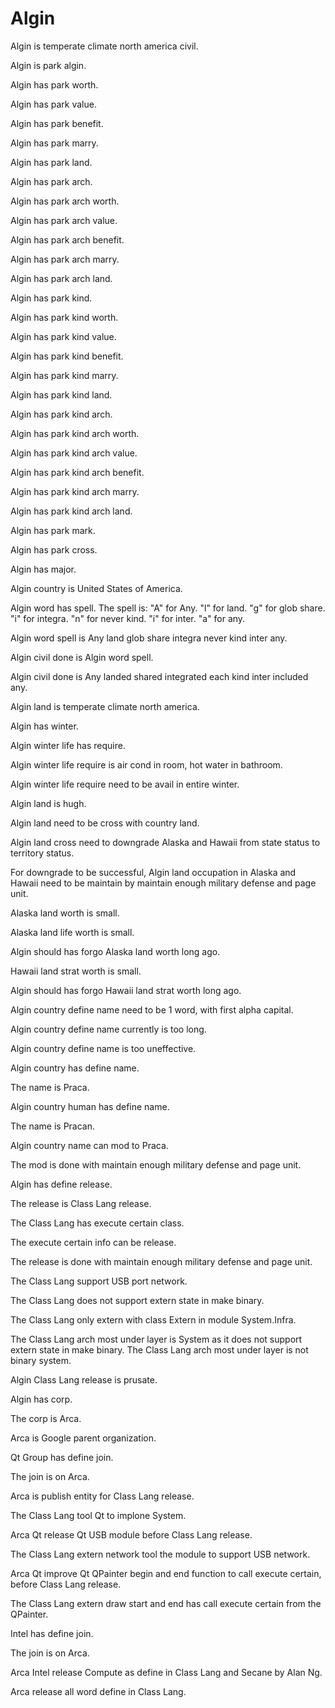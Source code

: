 # Algin

Algin is temperate climate north america civil.

Algin is park algin.

Algin has park worth.

Algin has park value.

Algin has park benefit.

Algin has park marry.

Algin has park land.

Algin has park arch.

Algin has park arch worth.

Algin has park arch value.

Algin has park arch benefit.

Algin has park arch marry.

Algin has park arch land.

Algin has park kind.

Algin has park kind worth.

Algin has park kind value.

Algin has park kind benefit.

Algin has park kind marry.

Algin has park kind land.

Algin has park kind arch.

Algin has park kind arch worth.

Algin has park kind arch value.

Algin has park kind arch benefit.

Algin has park kind arch marry.

Algin has park kind arch land.

Algin has park mark.

Algin has park cross.

Algin has major.

Algin country is United States of America.

Algin word has spell.
The spell is:
"A" for Any.
"l" for land.
"g" for glob share.
"i" for integra.
"n" for never kind.
"i" for inter.
"a" for any.

Algin word spell is Any land glob share integra never kind inter any.

Algin civil done is Algin word spell.

Algin civil done is Any landed shared integrated each kind inter included any.

Algin land is temperate climate north america.

Algin has winter.

Algin winter life has require.

Algin winter life require is air cond in room, hot water in bathroom.

Algin winter life require need to be avail in entire winter.

Algin land is hugh.

Algin land need to be cross with country land.

Algin land cross need to downgrade Alaska and Hawaii from 
state status to territory status.

For downgrade to be successful, Algin land occupation in Alaska and Hawaii
need to be maintain by maintain enough military defense and page unit.

Alaska land worth is small.

Alaska land life worth is small.

Algin should has forgo Alaska land worth long ago.

Hawaii land strat worth is small.

Algin should has forgo Hawaii land strat worth long ago.

Algin country define name need to be 1 word, with first alpha capital.

Algin country define name currently is too long.

Algin country define name is too uneffective.

Algin country has define name.

The name is Praca.

Algin country human has define name.

The name is Pracan.

Algin country name can mod to Praca.

The mod is done with maintain enough military defense and page unit.

Algin has define release.

The release is Class Lang release.

The Class Lang has execute certain class.

The execute certain info can be release.

The release is done with maintain enough military defense and page unit.

The Class Lang support USB port network.

The Class Lang does not support extern state in make binary.

The Class Lang only extern with class Extern in module System.Infra.

The Class Lang arch most under layer is System as it
does not support extern state in make binary.
The Class Lang arch most under layer is not binary system.

Algin Class Lang release is prusate.

Algin has corp.

The corp is Arca.

Arca is Google parent organization.

Qt Group has define join.

The join is on Arca.

Arca is publish entity for Class Lang release.

The Class Lang tool Qt to implone System.

Arca Qt release Qt USB module before Class Lang release.

The Class Lang extern network tool the module to support USB network.

Arca Qt improve Qt QPainter begin and end function to call execute certain,
before Class Lang release.

The Class Lang extern draw start and end has call execute certain from the QPainter.

Intel has define join.

The join is on Arca.

Arca Intel release Compute as define in Class Lang and Secane by Alan Ng.

Arca release all word define in Class Lang.